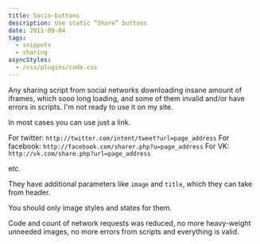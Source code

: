 ```yaml
---
title: Socio-buttons
description: Use static “Share” buttons
date: 2011-09-04
tags:
  - snippets
  - sharing
asyncStyles:
  - /css/plugins/code.css
---
```


Any sharing script from social networks downloading insane amount of iframes, which sooo long loading, and some of them invalid and/or have errors in scripts. I'm not ready to use it on my site.

In most cases you can use just a link.

For twitter: `http://twitter.com/intent/tweet?url=page_address`
For facebook: `http://facebook.com/sharer.php?u=page_address`
For VK: `http://vk.com/share.php?url=page_address`

etc.

They have additional parameters like `image` and `title`, which they can take from header.

You should only image styles and states for them.

Code and count of network requests was reduced, no more heavy-weight unneeded images, no more errors from scripts and everything is valid.
